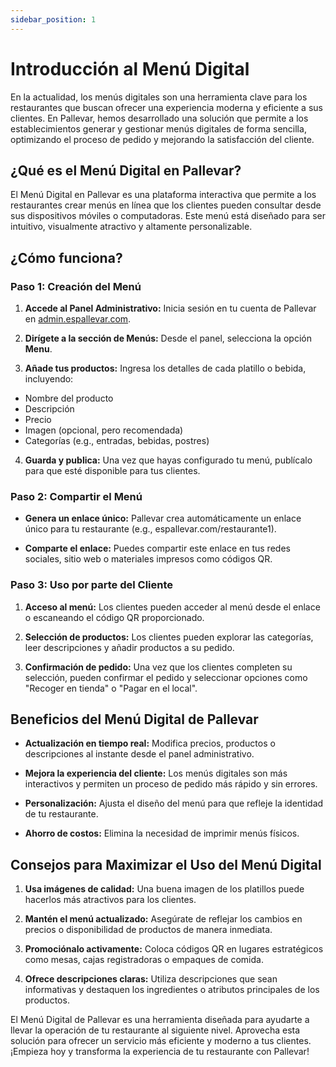 ```yaml
---
sidebar_position: 1
---
```


# Introducción al Menú Digital

En la actualidad, los menús digitales son una herramienta clave para los restaurantes que buscan ofrecer una experiencia moderna y eficiente a sus clientes. En Pallevar, hemos desarrollado una solución que permite a los establecimientos generar y gestionar menús digitales de forma sencilla, optimizando el proceso de pedido y mejorando la satisfacción del cliente.

## ¿Qué es el Menú Digital en Pallevar?

El Menú Digital en Pallevar es una plataforma interactiva que permite a los restaurantes crear menús en línea que los clientes pueden consultar desde sus dispositivos móviles o computadoras. Este menú está diseñado para ser intuitivo, visualmente atractivo y altamente personalizable.

## ¿Cómo funciona?

### Paso 1: Creación del Menú

1. **Accede al Panel Administrativo:** Inicia sesión en tu cuenta de Pallevar en [admin.espallevar.com](https://admin.espallevar.com/).

2. **Dirígete a la sección de Menús:** Desde el panel, selecciona la opción **Menu**.

3. **Añade tus productos:** Ingresa los detalles de cada platillo o bebida, incluyendo:

- Nombre del producto
- Descripción
- Precio
- Imagen (opcional, pero recomendada)
- Categorías (e.g., entradas, bebidas, postres)

4. **Guarda y publica:** Una vez que hayas configurado tu menú, publícalo para que esté disponible para tus clientes.

### Paso 2: Compartir el Menú

- **Genera un enlace único:** Pallevar crea automáticamente un enlace único para tu restaurante (e.g., espallevar.com/restaurante1).

- **Comparte el enlace:** Puedes compartir este enlace en tus redes sociales, sitio web o materiales impresos como códigos QR.

### Paso 3: Uso por parte del Cliente

1. **Acceso al menú:** Los clientes pueden acceder al menú desde el enlace o escaneando el código QR proporcionado.

2. **Selección de productos:** Los clientes pueden explorar las categorías, leer descripciones y añadir productos a su pedido.

3. **Confirmación de pedido:** Una vez que los clientes completen su selección, pueden confirmar el pedido y seleccionar opciones como "Recoger en tienda" o "Pagar en el local".

## Beneficios del Menú Digital de Pallevar

- **Actualización en tiempo real:** Modifica precios, productos o descripciones al instante desde el panel administrativo.

- **Mejora la experiencia del cliente:** Los menús digitales son más interactivos y permiten un proceso de pedido más rápido y sin errores.

- **Personalización:** Ajusta el diseño del menú para que refleje la identidad de tu restaurante.

- **Ahorro de costos:** Elimina la necesidad de imprimir menús físicos.

## Consejos para Maximizar el Uso del Menú Digital

1. **Usa imágenes de calidad:** Una buena imagen de los platillos puede hacerlos más atractivos para los clientes.

2. **Mantén el menú actualizado:** Asegúrate de reflejar los cambios en precios o disponibilidad de productos de manera inmediata.

3. **Promociónalo activamente:** Coloca códigos QR en lugares estratégicos como mesas, cajas registradoras o empaques de comida.

4. **Ofrece descripciones claras:** Utiliza descripciones que sean informativas y destaquen los ingredientes o atributos principales de los productos.

El Menú Digital de Pallevar es una herramienta diseñada para ayudarte a llevar la operación de tu restaurante al siguiente nivel. Aprovecha esta solución para ofrecer un servicio más eficiente y moderno a tus clientes. ¡Empieza hoy y transforma la experiencia de tu restaurante con Pallevar!